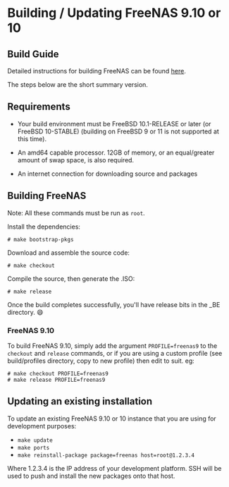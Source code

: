 # Building / Updating FreeNAS 9.10 or 10

## Build Guide

Detailed instructions for building FreeNAS can be found [here](https://github.com/freenas/freenas-build/wiki/FreeNAS-9.10---10-—-Setting-up-a-FreeNAS-build-environment).

The steps below are the short summary version.

## Requirements

* Your build environment must be  FreeBSD 10.1-RELEASE or later (or FreeBSD 10-STABLE)
(building on FreeBSD 9 or 11 is not supported at this time).

* An amd64 capable processor.  12GB of memory, or an equal/greater amount
  of swap space, is also required.

* An internet connection for downloading source and packages

## Building FreeNAS

Note: All these commands must be run as `root`.

Install the dependencies:

    # make bootstrap-pkgs

Download and assemble the source code:

    # make checkout

Compile the source, then generate the .ISO:

    # make release

Once the build completes successfully, you'll have release bits in the _BE
directory. :smile:

### FreeNAS 9.10

To build FreeNAS 9.10, simply add the argument `PROFILE=freenas9` to the `checkout` and
`release` commands, or if you are using a custom profile (see build/profiles directory,
copy to new profile) then edit to suit. eg:

    # make checkout PROFILE=freenas9
    # make release PROFILE=freenas9

## Updating an existing installation

To update an existing FreeNAS 9.10 or 10 instance that you are using for development
purposes:

* ```make update```
* ```make ports```
* ```make reinstall-package package=freenas host=root@1.2.3.4```

Where 1.2.3.4 is the IP address of your development platform.  SSH will be
used to push and install the new packages onto that host.

